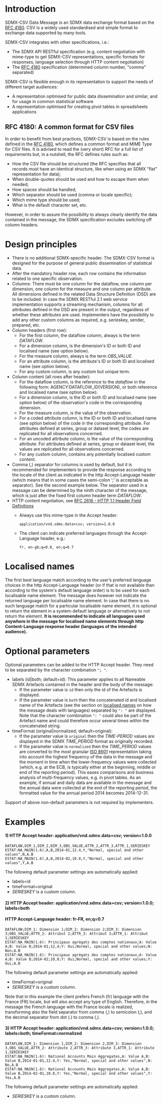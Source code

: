 # Introduction

SDMX-CSV Data Message is an SDMX data exchange format based on the [RFC 4180](https://tools.ietf.org/html/rfc4180). CSV is a widely used standardised and simple format to exchange data supported by many tools.

SDMX-CSV integrates with other specifications, i.e.: 
- The SDMX API RESTful specification (e.g. content negotiation with mime-type to get SDMX-CSV representations, specific formats for responses, language selection through HTTP content negotiation)
- The [RFC 4180](https://tools.ietf.org/html/rfc4180) specification (determined column number, "comma" separated)

SDMX-CSV is flexible enough in its representation to support the needs of different target audiences:
- A representation optimised for public data dissemination and similar, and for usage in common statistical software
- A representation optimised for creating pivot tables in spreadsheets applications

##	RFC 4180: A common format for CSV files
In order to benefit from best practices, SDMX-CSV is based on the rules defined in the [RFC 4180](https://tools.ietf.org/html/rfc4180), which defines a common format and MIME Type for CSV files. It is advised to read the (very short) RFC for a full list of requirements but, in a nutshell, the RFC defines rules such as:
- How the CSV file should be structured (the RFC specifies that all records must have an identical structure, like when using an SDMX "flat" representation for data);
- When double-quotes should be used and how to escape them when needed;
- How spaces should be handled;
- Which separator should be used (comma or locale specific);
- Which mime type should be used;
- What is the default character set, etc.

However, in order to assure the possibility to always clearly identify the data contained in the message, the SDMX specification excludes switching off column headers.

# Design principles

- There is no additional SDMX-specific header. The SDMX-CSV format is designed for the purpose of general public dissemination of statistical data.
- After the mandatory header row, each row contains the information related to one specific observation. 
- Columns: There must be one column for the dataflow, one column per dimension, one column for the measure and one column per attribute. All dimensions defined in the related Data Structure Definition (DSD) are to be included. In case the SDMX RESTful 2.1 web service implementation supports a streaming mechanism, columns for all attributes defined in the DSD are present in the output, regardless of whether these attributes are used. Implementers have the possibility to add any other custom columns as required, e.g. serieskey, sender, prepared, etc.
- Column headers (first row): 
  - For the first column, the dataflow column, always is the term *DATAFLOW*.
  - For a dimension column, is the dimension's ID or both ID and localised name (see option below).
  - For the measure column, always is the term *OBS_VALUE*.
  - For an attribute column, is the attribute's ID or both ID and localised name (see option below).
  - For any custom column, is any custom but unique term.
- Column content (all rows after header):
  - For the dataflow column, is the reference to the *dataflow* in the following form: AGENCY:DATAFLOW_ID(VERSION), or both reference and localised name (see option below).
  - For a dimension column, is the ID or both ID and localised name (see option below) of the observation's code in the corresponding dimension.
  - For the measure column, is the value of the observation.
  - For a coded attribute column, is the ID or both ID and localised name (see option below) of the code in the corresponding attribute. For attributes defined at series, group or dataset level, the codes are replicated for all observations concerned.
  - For an uncoded attribute column, is the value of the corresponding attribute. For attributes defined at series, group or dataset level, the values are replicated for all observations concerned.
  - For any custom column, contains any potentially localised custom content.
- Comma (,) separator for columns is used by default, but it is recommended for implementers to provide the response according to the locale of the client as indicated in the http Accept-Language header (which means that in some cases the semi-colon ‘;’ is acceptable as separator). See the second example below. The separator used in a message can be determined by the ninth character of the message, which is just after the fixed first column header term *DATAFLOW*.
- HTTP content negotiation, see [RFC 2616 - HTTP 1.1 Header Field Definitions](https://www.w3.org/Protocols/rfc2616/rfc2616-sec14.html)
  - Always use this mime-type in the Accept header:

    `application/vnd.sdmx.data+csv; version=1.0.0`
    
  - The client can indicate preferred languages through the Accept-Language header, e.g.:

    `fr, en-gb;q=0.8, en;q=0.7`

# Localised names

The first best language match according to the user’s preferred language choices in the http Accept-Language header (or if that is not available than according to the system's default language order) is to be used for each localisable name element. The message does however not indicate the returned language per localisable name element. In case that there is no such language match for a particular localisable name element, it is optional to return the element in a system-default language or alternatively to not return the element.
**It is recommended to indicate all languages used anywhere in the message for localised name elements through http Content-Language response header (languages of the intended audience).**

# Optional parameters

Optional parameters can be added to the HTTP Accept header. They need to be separated by the character combination `"; "`.
- labels (id|both; default=id): This parameter applies to all Nameable SDMX Artefacts contained in the header and the body of the message: 
  - If the parameter value is `id` then only the id of the Artefacts is displayed.
  - If the parameter value is `both` then the concatenated id and localised name of the Artefacts (see the section on [localised names](#localised-names) on how the message deals with languages) separated by `": "` are displayed. Note that the character combination `": "` could also be part of the Artefact name and could therefore occur several times within the concatenated string.
- timeFormat (original|normalized; default=original):
  - If the parameter value is `original` then the *TIME-PERIOD* values are displayed in the SDMX *TIME_PERIOD* format as originally recorded.
  - If the parameter value is `normalized` then the *TIME_PERIOD* values are converted to the most granular [ISO 8601](https://www.iso.org/iso-8601-date-and-time-format.html) representation taking into account the highest frequency of the data in the message and the moment in time when the lower-frequency values were collected (which, e.g. at the ECB, is typically either at the beginning, middle or end of the reporting period). This eases comparisons and business analysis of multi-frequency values, e.g. in pivot tables. As an example, if annual and daily data are available in the message and the annual data were collected at the end of the reporting period, the formatted value for the annual period 2014 becomes 2014-12-31.

Support of above non-default parameters is not required by implementers.

# Examples

#### 1) HTTP Accept header: application/vnd.sdmx.data+csv; version=1.0.0

    DATAFLOW,DIM_1,DIM_2,DIM_3,OBS_VALUE,ATTR_2,ATTR_3,ATTR_1,SERIESKEY
    ESTAT:NA_MAIN(1.6),A,B,2014-01,12.4,Y,"Normal, special and other values",N,A.B
    ESTAT:NA_MAIN(1.6),A,B,2014-02,10.8,Y,"Normal, special and other values",Y,A.B

The following default parameter settings are automatically applied:
- labels=id
- timeFormat=original
- *SERIESKEY* is a custom column.

#### 2) HTTP Accept header: application/vnd.sdmx.data+csv; version=1.0.0; labels=both
####    HTTP Accept-Language header: fr-FR, en;q=0.7

    DATAFLOW;DIM_1: Dimension 1;DIM_2: Dimension 2;DIM_3: Dimension 3;OBS_VALUE;ATTR_2: Attribut 2;ATTR_3: Attribut 3;ATTR_1: Attribut 1;SERIESKEY
    ESTAT:NA_MAIN(1.6): Principaux agrégats des comptes nationaux;A: Value A;B: Value B;2014-01;12,4;Y: Oui;Normal, special and other values;N: Non;A.B
    ESTAT:NA_MAIN(1.6): Principaux agrégats des comptes nationaux;A: Value A;B: Value B;2014-02;10,8;Y: Oui;Normal, special and other values;Y: Oui;A.B

The following default parameter settings are automatically applied:
- timeFormat=original
- *SERIESKEY* is a custom column.

Note that in this example the client prefers French (fr) language with the France (FR) locale, but will also accept any type of English. Therefore, in the message the French language with the France locale is realized, transforming also the field separator from comma (,) to semicolon (;), and the decimal separator from dot (.) to comma (,).

#### 3) HTTP Accept header: application/vnd.sdmx.data+csv; version=1.0.0; labels=both; timeFormat=normalized

    DATAFLOW,DIM_1: Dimension 1,DIM_2: Dimension 2,DIM_3: Dimension 3,OBS_VALUE,ATTR_2: Attribute 2,ATTR_3: Attribute 3,ATTR_1: Attribute 1,SERIESKEY
    ESTAT:NA_MAIN(1.6): National Accounts Main Aggregates,A: Value A,B: Value B,2014-01-01,12.4,Y: Yes,"Normal, special and other values",N: No,A.B
    ESTAT:NA_MAIN(1.6): National Accounts Main Aggregates,A: Value A,B: Value B,2014-02-01,10.8,Y: Yes,"Normal, special and other values",Y: Yes,A.B

The following default parameter settings are automatically applied:
- *SERIESKEY* is a custom column.
